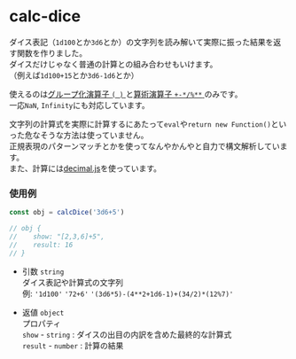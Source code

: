 # calc-dice

ダイス表記（`1d100`とか`3d6`とか）の文字列を読み解いて実際に振った結果を返す関数を作りました。  
ダイスだけじゃなく普通の計算との組み合わせもいけます。  
（例えば`1d100+15`とか`3d6-1d6`とか）  

使えるのは[グループ化演算子 `( )` ](https://developer.mozilla.org/ja/docs/Web/JavaScript/Reference/Operators/Grouping)と[算術演算子 `+-*/%**` ](https://developer.mozilla.org/ja/docs/Web/JavaScript/Reference/Operators#arithmetic_operators)のみです。  
一応`NaN`, `Infinity`にも対応しています。  

文字列の計算式を実際に計算するにあたって`eval`や`return new Function()`といった危なそうな方法は使っていません。  
正規表現のパターンマッチとかを使ってなんやかんやと自力で構文解析しています。  
また、計算には[decimal.js](https://github.com/MikeMcl/decimal.js)を使っています。

### 使用例

```js
const obj = calcDice('3d6+5')

// obj {
//    show: "[2,3,6]+5",
//    result: 16
// }
```

- 引数 `string`  
ダイス表記や計算式の文字列  
例: `'1d100'` `'72+6'` `'(3d6*5)-(4**2+1d6-1)+(34/2)*(12%7)'`  

- 返値 `object`  
プロパティ  
`show` - `string` : ダイスの出目の内訳を含めた最終的な計算式  
`result` - `number` : 計算の結果  

